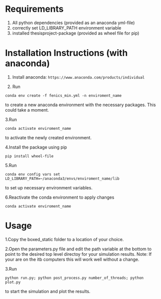 <h1>
    Requirements
</h1>

1. All python dependencies (provided as an anaconda yml-file)
2. correctly set LD_LIBRARY_PATH environment variable
3. installed thesisproject-package (provided as wheel file for pip)

<h1>
Installation Instructions (with anaconda)
</h1>

1. Install anaconda:
`https://www.anaconda.com/products/individual`


2. Run

`
conda env create -f fenics_min.yml -n enviroment_name
`

to create a new anaconda environment with the necessary packages.
This could take a moment.

3.Run

`conda activate enviroment_name`

to activate the newly created environment.

4.Install the package using pip

`
pip install wheel-file
`

5.Run

`conda env config vars set LD_LIBRARY_PATH=~/anaconda3/envs/enviroment_name/lib
`

to set up necessary environment variables.

6.Reactivate the conda environment to apply changes

`conda activate enviroment_name`


<h1>
    Usage
</h1>
1.Copy the boxed_static folder to a location of your choice.

2.Open the parameters.py file and edit the path variable at the bottom to point to the desired top level directoy for your simulation results.
Note: If your are on the itb computers this will work well without a change.

3.Run

`python run.py; python post_process.py number_of_threads; python plot.py`

to start the simulation and plot the results.


 

 

